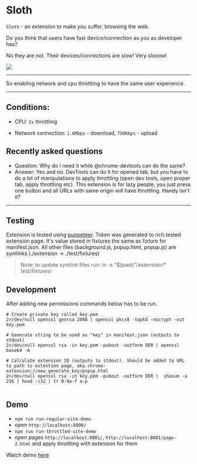 # Sloth

`Sloth` - an extension to make you suffer, browsing the web.

Do you think that users have fast device/connection as you as developer has?

No they are not. Their devices/connections are slow! Very slooow!

![](https://user-images.githubusercontent.com/6231516/36938869-cb6b0c92-1f30-11e8-9085-26b386b7a39a.gif)

---

So enabling network and cpu throttling to have the same user experience.

---

## Conditions:

- CPU: `2x` throttling

- Network connection: `1.6Mbps` - download, `750Kbps` - upload

## Recently asked questions

 - Question: Why do I need it while @chrome-devtools can do the same?
 - Answer: Yes and no. DevTools can do it for opened tab, but you have to do a lot of manipulations to apply throttling (open dev tools, open proper tab, apply throttling etc). This extension is for lazy people, you just press one button and all URLs with same origin will have throttling. Handy isn't it?
 
 ----

## Testing

Extension is tested using [puppeteer](https://github.com/GoogleChrome/puppeteer).
Token was generated to rich tested extension page. It's value stored in fixtures the same as fixture for manifest.json.
All other files (background.js, popup.html, popup.js) are symlinks (./extension -> ./test/fixtures)

> Note: to update symlink files run: ln -s "$(pwd)"/extension/* test/fixtures/

## Development

After adding new permissions commands below has to be run.

```
# Create private key called key.pem
2>/dev/null openssl genrsa 2048 | openssl pkcs8 -topk8 -nocrypt -out key.pem

# Generate string to be used as "key" in manifest.json (outputs to stdout)
2>/dev/null openssl rsa -in key.pem -pubout -outform DER | openssl base64 -A

# Calculate extension ID (outputs to stdout). Should be added to URL to path to extention page, aka chrome-extension://new_generate_key/popup.html
2>/dev/null openssl rsa -in key.pem -pubout -outform DER |  shasum -a 256 | head -c32 | tr 0-9a-f a-p
 
```


## Demo

- `npm run run-regular-site-demo` 
- open `http://localhost:8000/`
- `npm run run-throttled-site-demo`
- open pages `http://localhost:8001/`, `http://localhost:8001/page-2.html` and apply throttling with extension for them

Watch demo [here](https://twitter.com/denar90_/status/971152543781933056)

